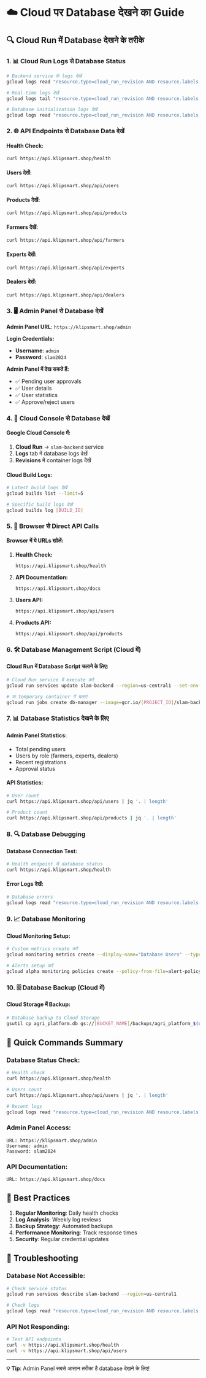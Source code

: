 # ☁️ Cloud पर Database देखने का Guide

## 🔍 **Cloud Run में Database देखने के तरीके**

### **1. 📊 Cloud Run Logs से Database Status**

```bash
# Backend service के logs देखें
gcloud logs read "resource.type=cloud_run_revision AND resource.labels.service_name=slam-backend" --limit=50

# Real-time logs देखें
gcloud logs tail "resource.type=cloud_run_revision AND resource.labels.service_name=slam-backend"

# Database initialization logs देखें
gcloud logs read "resource.type=cloud_run_revision AND resource.labels.service_name=slam-backend AND textPayload:database" --limit=20
```

### **2. 🌐 API Endpoints से Database Data देखें**

#### **Health Check:**
```bash
curl https://api.klipsmart.shop/health
```

#### **Users देखें:**
```bash
curl https://api.klipsmart.shop/api/users
```

#### **Products देखें:**
```bash
curl https://api.klipsmart.shop/api/products
```

#### **Farmers देखें:**
```bash
curl https://api.klipsmart.shop/api/farmers
```

#### **Experts देखें:**
```bash
curl https://api.klipsmart.shop/api/experts
```

#### **Dealers देखें:**
```bash
curl https://api.klipsmart.shop/api/dealers
```

### **3. 🖥️ Admin Panel से Database देखें**

**Admin Panel URL**: `https://klipsmart.shop/admin`

**Login Credentials:**
- **Username**: `admin`
- **Password**: `slam2024`

**Admin Panel में देख सकते हैं:**
- ✅ Pending user approvals
- ✅ User details
- ✅ User statistics
- ✅ Approve/reject users

### **4. 🔧 Cloud Console से Database देखें**

#### **Google Cloud Console में:**
1. **Cloud Run** → `slam-backend` service
2. **Logs** tab में database logs देखें
3. **Revisions** में container logs देखें

#### **Cloud Build Logs:**
```bash
# Latest build logs देखें
gcloud builds list --limit=5

# Specific build logs देखें
gcloud builds log [BUILD_ID]
```

### **5. 📱 Browser से Direct API Calls**

#### **Browser में ये URLs खोलें:**

1. **Health Check:**
   ```
   https://api.klipsmart.shop/health
   ```

2. **API Documentation:**
   ```
   https://api.klipsmart.shop/docs
   ```

3. **Users API:**
   ```
   https://api.klipsmart.shop/api/users
   ```

4. **Products API:**
   ```
   https://api.klipsmart.shop/api/products
   ```

### **6. 🛠️ Database Management Script (Cloud में)**

#### **Cloud Run में Database Script चलाने के लिए:**

```bash
# Cloud Run service में execute करें
gcloud run services update slam-backend --region=us-central1 --set-env-vars=ENABLE_DB_MANAGEMENT=true

# या temporary container में चलाएं
gcloud run jobs create db-manager --image=gcr.io/[PROJECT_ID]/slam-backend --command="python" --args="manage_db.py" --region=us-central1
```

### **7. 📊 Database Statistics देखने के लिए**

#### **Admin Panel Statistics:**
- Total pending users
- Users by role (farmers, experts, dealers)
- Recent registrations
- Approval status

#### **API Statistics:**
```bash
# User count
curl https://api.klipsmart.shop/api/users | jq '. | length'

# Product count
curl https://api.klipsmart.shop/api/products | jq '. | length'
```

### **8. 🔍 Database Debugging**

#### **Database Connection Test:**
```bash
# Health endpoint से database status
curl https://api.klipsmart.shop/health
```

#### **Error Logs देखें:**
```bash
# Database errors
gcloud logs read "resource.type=cloud_run_revision AND resource.labels.service_name=slam-backend AND severity>=ERROR" --limit=20
```

### **9. 📈 Database Monitoring**

#### **Cloud Monitoring Setup:**
```bash
# Custom metrics create करें
gcloud monitoring metrics create --display-name="Database Users" --type="custom.googleapis.com/database/users"

# Alerts setup करें
gcloud alpha monitoring policies create --policy-from-file=alert-policy.yaml
```

### **10. 🗄️ Database Backup (Cloud में)**

#### **Cloud Storage में Backup:**
```bash
# Database backup to Cloud Storage
gsutil cp agri_platform.db gs://[BUCKET_NAME]/backups/agri_platform_$(date +%Y%m%d_%H%M%S).db
```

## 🚀 **Quick Commands Summary**

### **Database Status Check:**
```bash
# Health check
curl https://api.klipsmart.shop/health

# Users count
curl https://api.klipsmart.shop/api/users | jq '. | length'

# Recent logs
gcloud logs read "resource.type=cloud_run_revision AND resource.labels.service_name=slam-backend" --limit=10
```

### **Admin Panel Access:**
```
URL: https://klipsmart.shop/admin
Username: admin
Password: slam2024
```

### **API Documentation:**
```
URL: https://api.klipsmart.shop/docs
```

## 🎯 **Best Practices**

1. **Regular Monitoring**: Daily health checks
2. **Log Analysis**: Weekly log reviews
3. **Backup Strategy**: Automated backups
4. **Performance Monitoring**: Track response times
5. **Security**: Regular credential updates

## 🔧 **Troubleshooting**

### **Database Not Accessible:**
```bash
# Check service status
gcloud run services describe slam-backend --region=us-central1

# Check logs
gcloud logs read "resource.type=cloud_run_revision AND resource.labels.service_name=slam-backend" --limit=20
```

### **API Not Responding:**
```bash
# Test API endpoints
curl -v https://api.klipsmart.shop/health
curl -v https://api.klipsmart.shop/api/users
```

---

**💡 Tip**: Admin Panel सबसे आसान तरीका है database देखने के लिए! 